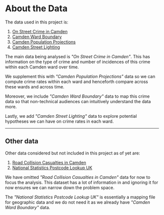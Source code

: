 # About the Data

The data used in this project is:

1. [On Street Crime in Camden](https://opendata.camden.gov.uk/Crime-and-Criminal-Justice/On-Street-Crime-In-Camden/qeje-7ve7)
1. [Camden Ward Boundary](https://opendata.camden.gov.uk/Maps/Camden-Ward-Boundary/yqyi-6agf)
1. [Camden Population Projections](https://opendata.camden.gov.uk/People-Places/Population-Projections-latest-GLA-Set-/mnm7-vqke)
1. [Camden Street Lighting](https://opendata.camden.gov.uk/Environment/Camden-Street-Lighting/dfq3-8wzu)

The main data being analysed is *"On Street Crime in Camden"*. This has information on the type of crime and number of incidences of this crime within each Camden ward over time.

We supplement this with *"Camden Population Projections"* data so we can compute crime rates within each ward and henceforth compare across these wards and across time.

Moreover, we include *"Camden Ward Boundary"* data to map this crime data so that non-technical audiences can intuitively understand the data more.

Lastly, we add *"Camden Street Lighting"* data to explore potential hypotheses we can have on crime rates in each ward.

***

## Other data
Other data considered but not included in this project as of yet are:
1. [Road Collision Casualties in Camden](https://opendata.camden.gov.uk/Transport/Road-Collision-Casualties-In-Camden/puar-wf4h)
1. [National Statistics Postcode Lookup UK](https://opendata.camden.gov.uk/Maps/National-Statistics-Postcode-Lookup-UK/tr8t-gqz7)

We have omitted *"Road Collision Casualties in Camden"* data for now to focus the analysis. This dataset has a lot of information in and ignoring it for now ensures we can narrow down the problem space.

The *"National Statistics Postcode Lookup UK"* is essentially a mapping file for geographic data and we do not need it as we already have *"Camden Ward Boundary"* data.

